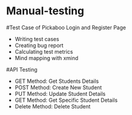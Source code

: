 # Manual-testing

#Test Case of Pickaboo Login and Register Page
- Writing test cases
- Creating bug report
- Calculating test metrics
-	Mind mapping with xmind

#API Testing
- GET Method: Get Students Details
- POST Method: Create New Student
- PUT Method: Update Student Details 
- GET Method: Get Specific Student Details
- Delete Method: Delete Student
